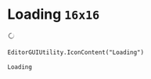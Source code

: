 # Loading `16x16`
<img src="/img/Loading.png" width=16 height=16>

``` CSharp
EditorGUIUtility.IconContent("Loading")
```
```
Loading
```
